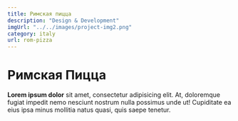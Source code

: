 ```yaml
---
title: Римская пицца
description: "Design & Development"
imgUrl: "../../images/project-img2.png"
category: italy
url: rom-pizza
---
```


# Римская Пицца

**Lorem ipsum dolor** sit amet, consectetur adipisicing elit. At, doloremque fugiat impedit nemo nesciunt nostrum nulla possimus unde ut! Cupiditate ea eius ipsa minus mollitia natus quasi, quis saepe tenetur.